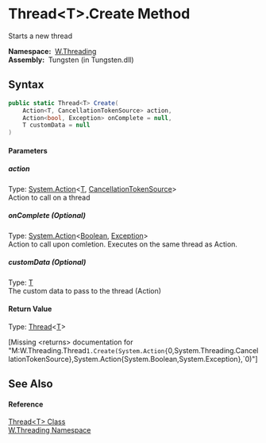 Thread&lt;T>.Create Method
==========================
  Starts a new thread

  **Namespace:**  [W.Threading][1]  
  **Assembly:**  Tungsten (in Tungsten.dll)

Syntax
------

```csharp
public static Thread<T> Create(
	Action<T, CancellationTokenSource> action,
	Action<bool, Exception> onComplete = null,
	T customData = null
)
```

#### Parameters

##### *action*
Type: [System.Action][2]&lt;[T][3], [CancellationTokenSource][4]>  
Action to call on a thread

##### *onComplete* (Optional)
Type: [System.Action][2]&lt;[Boolean][5], [Exception][6]>  
Action to call upon comletion. Executes on the same thread as Action.

##### *customData* (Optional)
Type: [T][3]  
The custom data to pass to the thread (Action)

#### Return Value
Type: [Thread][3]&lt;[T][3]>  

[Missing &lt;returns> documentation for "M:W.Threading.Thread`1.Create(System.Action{`0,System.Threading.CancellationTokenSource},System.Action{System.Boolean,System.Exception},`0)"]


See Also
--------

#### Reference
[Thread&lt;T> Class][3]  
[W.Threading Namespace][1]  

[1]: ../README.md
[2]: http://msdn.microsoft.com/en-us/library/bb549311
[3]: README.md
[4]: http://msdn.microsoft.com/en-us/library/dd321629
[5]: http://msdn.microsoft.com/en-us/library/a28wyd50
[6]: http://msdn.microsoft.com/en-us/library/c18k6c59
[7]: ../../_icons/Help.png